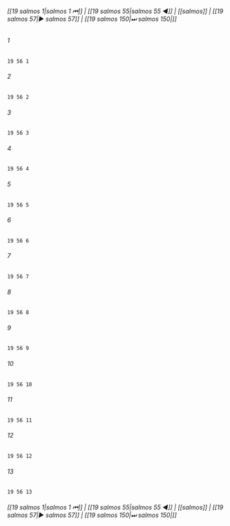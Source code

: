 
###### [[19 salmos 1|salmos 1 ⏮]] | [[19 salmos 55|salmos 55 ◀]] | [[salmos]] | [[19 salmos 57|▶ salmos 57]] | [[19 salmos 150|⏭ salmos 150|]]

###### 1
``` verse
19 56 1 
```
###### 2
``` verse
19 56 2 
```
###### 3
``` verse
19 56 3 
```
###### 4
``` verse
19 56 4 
```
###### 5
``` verse
19 56 5 
```
###### 6
``` verse
19 56 6 
```
###### 7
``` verse
19 56 7 
```
###### 8
``` verse
19 56 8 
```
###### 9
``` verse
19 56 9 
```
###### 10
``` verse
19 56 10 
```
###### 11
``` verse
19 56 11 
```
###### 12
``` verse
19 56 12 
```
###### 13
``` verse
19 56 13 
```

###### [[19 salmos 1|salmos 1 ⏮]] | [[19 salmos 55|salmos 55 ◀]] | [[salmos]] | [[19 salmos 57|▶ salmos 57]] | [[19 salmos 150|⏭ salmos 150|]]

